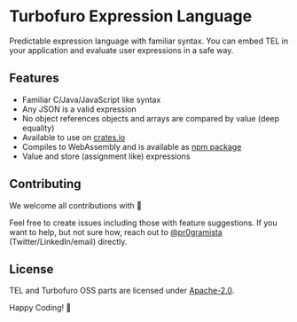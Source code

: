 # Turbofuro Expression Language
Predictable expression language with familiar syntax. You can embed TEL in your application and evaluate user expressions in a safe way.

## Features
- Familiar C/Java/JavaScript like syntax
- Any JSON is a valid expression
- No object references  objects and arrays are compared by value (deep equality)
- Available to use on [crates.io](https://crates.io/crates/tel)
- Compiles to WebAssembly and is available as [npm package](https://www.npmjs.com/package/@turbofuro/tel-wasm)
- Value and store (assignment like) expressions

## Contributing
We welcome all contributions with 💛 

Feel free to create issues including those with feature suggestions. If you want to help, but not sure how, reach out to [@pr0gramista](https://github.com/pr0gramista) (Twitter/LinkedIn/email) directly.

## License
TEL and Turbofuro OSS parts are licensed under [Apache-2.0](https://opensource.org/license/apache-2-0/).

Happy Coding! 🚀